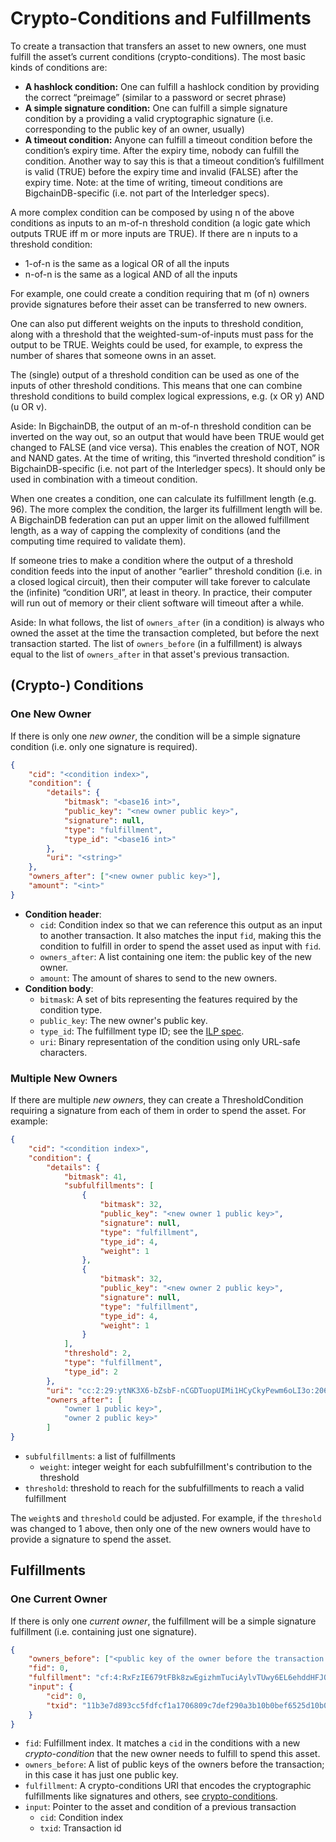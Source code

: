 # Crypto-Conditions and Fulfillments

To create a transaction that transfers an asset to new owners, one must fulfill the asset’s current conditions (crypto-conditions). The most basic kinds of conditions are:

* **A hashlock condition:** One can fulfill a hashlock condition by providing the correct “preimage” (similar to a password or secret phrase)
* **A simple signature condition:** One can fulfill a simple signature condition by a providing a valid cryptographic signature (i.e. corresponding to the public key of an owner, usually)
* **A timeout condition:** Anyone can fulfill a timeout condition before the condition’s expiry time. After the expiry time, nobody can fulfill the condition. Another way to say this is that a timeout condition’s fulfillment is valid (TRUE) before the expiry time and invalid (FALSE) after the expiry time. Note: at the time of writing, timeout conditions are BigchainDB-specific (i.e. not part of the Interledger specs).

A more complex condition can be composed by using n of the above conditions as inputs to an m-of-n threshold condition (a logic gate which outputs TRUE iff m or more inputs are TRUE). If there are n inputs to a threshold condition:
* 1-of-n is the same as a logical OR of all the inputs
* n-of-n is the same as a logical AND of all the inputs

For example, one could create a condition requiring that m (of n) owners provide signatures before their asset can be transferred to new owners.

One can also put different weights on the inputs to threshold condition, along with a threshold that the weighted-sum-of-inputs must pass for the output to be TRUE. Weights could be used, for example, to express the number of shares that someone owns in an asset.

The (single) output of a threshold condition can be used as one of the inputs of other threshold conditions. This means that one can combine threshold conditions to build complex logical expressions, e.g. (x OR y) AND (u OR v).

Aside: In BigchainDB, the output of an m-of-n threshold condition can be inverted on the way out, so an output that would have been TRUE would get changed to FALSE (and vice versa). This enables the creation of NOT, NOR and NAND gates. At the time of writing, this “inverted threshold condition” is BigchainDB-specific (i.e. not part of the Interledger specs). It should only be used in combination with a timeout condition.

When one creates a condition, one can calculate its fulfillment length (e.g. 96). The more complex the condition, the larger its fulfillment length will be. A BigchainDB federation can put an upper limit on the allowed fulfillment length, as a way of capping the complexity of conditions (and the computing time required to validate them).

If someone tries to make a condition where the output of a threshold condition feeds into the input of another “earlier” threshold condition (i.e. in a closed logical circuit), then their computer will take forever to calculate the (infinite) “condition URI”, at least in theory. In practice, their computer will run out of memory or their client software will timeout after a while.

Aside: In what follows, the list of `owners_after` (in a condition) is always who owned the asset at the time the transaction completed, but before the next transaction started. The list of `owners_before` (in a fulfillment) is always equal to the list of `owners_after` in that asset's previous transaction.

## (Crypto-) Conditions

### One New Owner

If there is only one _new owner_, the condition will be a simple signature condition (i.e. only one signature is required).

```json
{
    "cid": "<condition index>",
    "condition": {
        "details": {
            "bitmask": "<base16 int>",
            "public_key": "<new owner public key>",
            "signature": null,
            "type": "fulfillment",
            "type_id": "<base16 int>"
        },
        "uri": "<string>"
    },
    "owners_after": ["<new owner public key>"],
    "amount": "<int>"
}
```

- **Condition header**:
    - `cid`: Condition index so that we can reference this output as an input to another transaction. It also matches
    the input `fid`, making this the condition to fulfill in order to spend the asset used as input with `fid`.
    - `owners_after`: A list containing one item: the public key of the new owner.
	- `amount`: The amount of shares to send to the new owners.
- **Condition body**:
    - `bitmask`: A set of bits representing the features required by the condition type.
    - `public_key`: The new owner's public key.
    - `type_id`: The fulfillment type ID; see the [ILP spec](https://interledger.org/five-bells-condition/spec.html).
    - `uri`: Binary representation of the condition using only URL-safe characters.

### Multiple New Owners

If there are multiple _new owners_, they can create a ThresholdCondition requiring a signature from each of them in order
to spend the asset. For example:

```json
{
    "cid": "<condition index>",
    "condition": {
        "details": {
            "bitmask": 41,
            "subfulfillments": [
                {
                    "bitmask": 32,
                    "public_key": "<new owner 1 public key>",
                    "signature": null,
                    "type": "fulfillment",
                    "type_id": 4,
                    "weight": 1
                },
                {
                    "bitmask": 32,
                    "public_key": "<new owner 2 public key>",
                    "signature": null,
                    "type": "fulfillment",
                    "type_id": 4,
                    "weight": 1
                }
            ],
            "threshold": 2,
            "type": "fulfillment",
            "type_id": 2
        },
        "uri": "cc:2:29:ytNK3X6-bZsbF-nCGDTuopUIMi1HCyCkyPewm6oLI3o:206"},
        "owners_after": [
            "owner 1 public key>",
            "owner 2 public key>"
        ]
}
```

- `subfulfillments`: a list of fulfillments
    - `weight`: integer weight for each subfulfillment's contribution to the threshold
- `threshold`: threshold to reach for the subfulfillments to reach a valid fulfillment 

The `weight`s and `threshold` could be adjusted. For example, if the `threshold` was changed to 1 above, then only one of the new owners would have to provide a signature to spend the asset.

## Fulfillments

### One Current Owner

If there is only one _current owner_, the fulfillment will be a simple signature fulfillment (i.e. containing just one signature).

```json
{
    "owners_before": ["<public key of the owner before the transaction happened>"],
    "fid": 0,
    "fulfillment": "cf:4:RxFzIE679tFBk8zwEgizhmTuciAylvTUwy6EL6ehddHFJOhK5F4IjwQ1xLu2oQK9iyRCZJdfWAefZVjTt3DeG5j2exqxpGliOPYseNkRAWEakqJ_UrCwgnj92dnFRAEE",
    "input": {
        "cid": 0,
        "txid": "11b3e7d893cc5fdfcf1a1706809c7def290a3b10b0bef6525d10b024649c42d3"
    }
}
```

- `fid`: Fulfillment index. It matches a `cid` in the conditions with a new _crypto-condition_ that the new owner
  needs to fulfill to spend this asset.
- `owners_before`: A list of public keys of the owners before the transaction; in this case it has just one public key.
- `fulfillment`: A crypto-conditions URI that encodes the cryptographic fulfillments like signatures and others, see [crypto-conditions](https://interledger.org/five-bells-condition/spec.html).
- `input`: Pointer to the asset and condition of a previous transaction
    - `cid`: Condition index
    - `txid`: Transaction id
